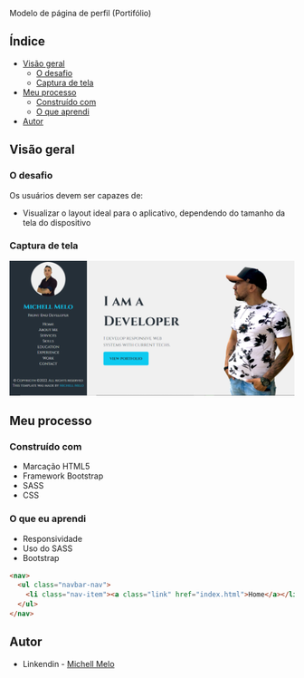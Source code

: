 Modelo de página de perfil (Portifólio)

## Índice

- [Visão geral](#visãogeral)
  - [O desafio](#the-challenge)
  - [Captura de tela](#capturadetela)
- [Meu processo](#meu-processo)
  - [Construído com](#construídocom)
  - [O que aprendi](#o-que-aprendi)
- [Autor](#autor)

## Visão geral

### O desafio

Os usuários devem ser capazes de:

- Visualizar o layout ideal para o aplicativo, dependendo do tamanho da tela do dispositivo

### Captura de tela

![](./images/Screenshot_1.png)

## Meu processo

### Construído com

- Marcação HTML5
- Framework Bootstrap
- SASS
- CSS

### O que eu aprendi

- Responsividade
- Uso do SASS
- Bootstrap

```html
<nav>
  <ul class="navbar-nav">
    <li class="nav-item"><a class="link" href="index.html">Home</a></li>
  </ul>
</nav>
```

## Autor

- Linkendin - [Michell Melo](https://www.linkedin.com/in/michell-melo-23a6301a8)
